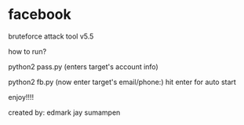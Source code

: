 # facebook
bruteforce attack tool v5.5


how to run?

python2 pass.py
(enters target's account info)

python2 fb.py
(now enter target's email/phone:)
hit enter for auto start



enjoy!!!!

created by: edmark jay sumampen
